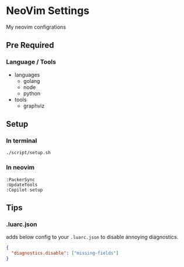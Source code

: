 # NeoVim Settings

My neovim configrations

## Pre Required

### Language / Tools

- languages
  - golang
  - node
  - python
- tools
  - graphviz

## Setup

### In terminal

```console
./script/setup.sh
```

### In neovim

```vim
:PackerSync
:UpdateTools
:Copilot setup
```

## Tips

### .luarc.json

adds below config to your `.luarc.json` to disable annoying diagnostics.

```json
{
  "diagnostics.disable": ["missing-fields"]
}
```
